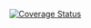 [![Coverage Status](https://coveralls.io/repos/github/terryx/functional-js/badge.svg?branch=master)](https://coveralls.io/github/terryx/functional-js?branch=master)
